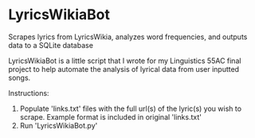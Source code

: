 LyricsWikiaBot
==============

Scrapes lyrics from LyricsWikia, analyzes word frequencies, and outputs data to a SQLite database

LyricsWikiaBot is a little script that I wrote for my Linguistics 55AC final project to help automate the analysis of lyrical data from user inputted songs.

Instructions:
1) Populate 'links.txt' files with the full url(s) of the lyric(s) you wish to scrape. Example format is included in original 'links.txt'
2) Run 'LyricsWikiaBot.py'
